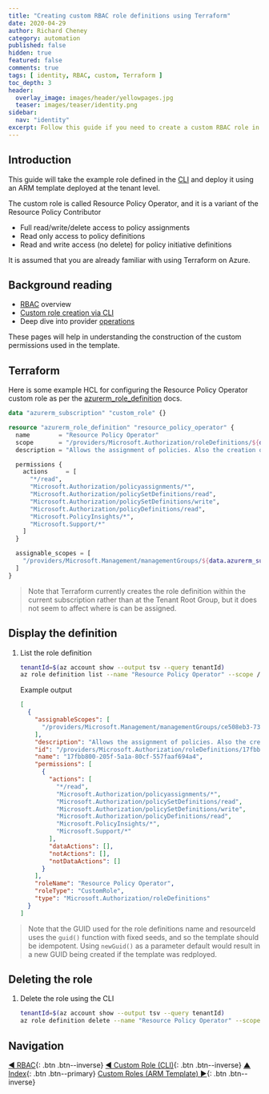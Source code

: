 ```yaml
---
title: "Creating custom RBAC role definitions using Terraform"
date: 2020-04-29
author: Richard Cheney
category: automation
published: false
hidden: true
featured: false
comments: true
tags: [ identity, RBAC, custom, Terraform ]
toc_depth: 3
header:
  overlay_image: images/header/yellowpages.jpg
  teaser: images/teaser/identity.png
sidebar:
  nav: "identity"
excerpt: Follow this guide if you need to create a custom RBAC role in Azure.
---
```


## Introduction

This guide will take the example role defined in the [CLI](../customRoleCLI) and deploy it using an ARM template deployed at the tenant level.

The custom role is called Resource Policy Operator, and it is a variant of the Resource Policy Contributor

* Full read/write/delete access to policy assignments
* Read only access to policy definitions
* Read and write access (no delete) for policy initiative definitions

It is assumed that you are already familiar with using Terraform on Azure.

## Background reading

* [RBAC](../rbac) overview
* [Custom role creation via CLI](../customRoleCLI)
* Deep dive into provider [operations](..operations)

These pages will help in understanding the construction of the custom permissions used in the template.

## Terraform

Here is some example HCL for configuring the Resource Policy Operator custom role as per the [azurerm_role_definition](https://www.terraform.io/docs/providers/azurerm/r/role_definition.html) docs.

```terraform
data "azurerm_subscription" "custom_role" {}

resource "azurerm_role_definition" "resource_policy_operator" {
  name        = "Resource Policy Operator"
  scope       = "/providers/Microsoft.Authorization/roleDefinitions/${data.azurerm_subscription.custom_role.tenant_id}"
  description = "Allows the assignment of policies. Also the creation of policy initiatives."

  permissions {
    actions     = [
      "*/read",
      "Microsoft.Authorization/policyassignments/*",
      "Microsoft.Authorization/policySetDefinitions/read",
      "Microsoft.Authorization/policySetDefinitions/write",
      "Microsoft.Authorization/policyDefinitions/read",
      "Microsoft.PolicyInsights/*",
      "Microsoft.Support/*"
    ]
  }

  assignable_scopes = [
    "/providers/Microsoft.Management/managementGroups/${data.azurerm_subscription.primary.tenant_id}"
  ]
}
```

> Note that Terraform currently creates the role definition within the current subscription rather than at the Tenant Root Group, but it does not seem to affect where is can be assigned.

## Display the definition

1. List the role definition

    ```bash
    tenantId=$(az account show --output tsv --query tenantId)
    az role definition list --name "Resource Policy Operator" --scope /providers/Microsoft.Management/managementGroups/$tenantId
    ```

    Example output

    ```json
    [
      {
        "assignableScopes": [
          "/providers/Microsoft.Management/managementGroups/ce508eb3-7354-4fb6-9101-03b4b81f8c54"
        ],
        "description": "Allows the assignment of policies. Also the creation of policy initiatives.",
        "id": "/providers/Microsoft.Authorization/roleDefinitions/17fbb800-205f-5a1a-80cf-557faaf694a4",
        "name": "17fbb800-205f-5a1a-80cf-557faaf694a4",
        "permissions": [
          {
            "actions": [
              "*/read",
              "Microsoft.Authorization/policyassignments/*",
              "Microsoft.Authorization/policySetDefinitions/read",
              "Microsoft.Authorization/policySetDefinitions/write",
              "Microsoft.Authorization/policyDefinitions/read",
              "Microsoft.PolicyInsights/*",
              "Microsoft.Support/*"
            ],
            "dataActions": [],
            "notActions": [],
            "notDataActions": []
          }
        ],
        "roleName": "Resource Policy Operator",
        "roleType": "CustomRole",
        "type": "Microsoft.Authorization/roleDefinitions"
      }
    ]
    ```

> Note that the GUID used for the role definitions name and resourceId uses the `guid()` function with fixed seeds, and so the template should be idempotent. Using `newGuid()` as a parameter default would result in a new GUID being created if the template was redployed.

## Deleting the role

1. Delete the role using the CLI

    ```bash
    tenantId=$(az account show --output tsv --query tenantId)
    az role definition delete --name "Resource Policy Operator" --scope /providers/Microsoft.Management/managementGroups/$tenantId
    ```

## Navigation

[◄ RBAC](../rbac){: .btn .btn--inverse} [◄ Custom Role (CLI)](../customRoleCLI){: .btn .btn--inverse} [▲ Index](../#labs){: .btn .btn--primary} [Custom Roles (ARM Template) ►](../customRoleArmTemplate){: .btn .btn--inverse}
